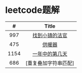 # leetcode题解

|  #   | Title  | 
|  :----:  | :----:  | 
| 997  | [找到小镇的法官](./problems/997.找到小镇的法官.md) | 
| 475  | [供暖器](./problems/475.供暖器.md) | 
| 1154 | [一年中的第几天](./problems/1154.一年中的第几天.md) |
| 686  | [重复叠加字符串匹配] 